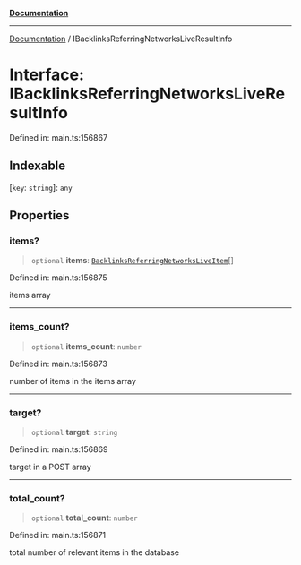 [**Documentation**](../README.md)

***

[Documentation](../README.md) / IBacklinksReferringNetworksLiveResultInfo

# Interface: IBacklinksReferringNetworksLiveResultInfo

Defined in: main.ts:156867

## Indexable

\[`key`: `string`\]: `any`

## Properties

### items?

> `optional` **items**: [`BacklinksReferringNetworksLiveItem`](../classes/BacklinksReferringNetworksLiveItem.md)[]

Defined in: main.ts:156875

items array

***

### items\_count?

> `optional` **items\_count**: `number`

Defined in: main.ts:156873

number of items in the items array

***

### target?

> `optional` **target**: `string`

Defined in: main.ts:156869

target in a POST array

***

### total\_count?

> `optional` **total\_count**: `number`

Defined in: main.ts:156871

total number of relevant items in the database
